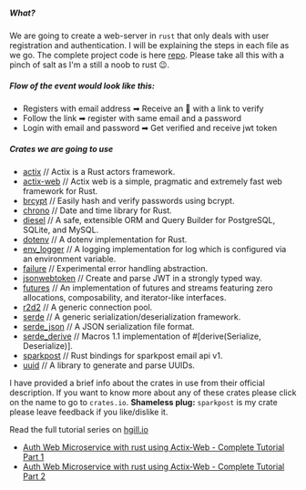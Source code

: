 ##### What?
We are going to create a web-server in `rust` that only deals with user registration and authentication. I will be explaining the steps in each file as we go. The complete project code is here [repo](https://gitlab.com/mygnu/rust-auth-server/tree/part_one). Please take all this with a pinch of salt as I'm a still a noob to rust 😉.

##### Flow of the event would look like this:
 
- Registers with email address ➡ Receive an 📨 with a link to verify
- Follow the link ➡ register with same email and a password
- Login with email and password ➡ Get verified and receive jwt token

##### Crates we are going to use 

- [actix](https://crates.io/crates/actix) // Actix is a Rust actors framework.
- [actix-web](https://crates.io/crates/actix-web) // Actix web is a simple, pragmatic and extremely fast web framework for Rust.
- [brcypt](https://crates.io/crates/bcrypt) // Easily hash and verify passwords using bcrypt.
- [chrono](https://crates.io/crates/chrono) // Date and time library for Rust.
- [diesel](https://crates.io/crates/diesel) // A safe, extensible ORM and Query Builder for PostgreSQL, SQLite, and MySQL.
- [dotenv](https://crates.io/crates/dotenv) // A dotenv implementation for Rust.
- [env_logger](https://crates.io/crates/env_logger) // A logging implementation for log which is configured via an environment variable. 
- [failure](https://crates.io/crates/failure) // Experimental error handling abstraction.
- [jsonwebtoken](https://crates.io/crates/jsonwebtoken) //  Create and parse JWT in a strongly typed way.
- [futures](https://crates.io/crates/futures) // An implementation of futures and streams featuring zero allocations, composability, and iterator-like interfaces. 
- [r2d2](https://crates.io/crates/r2d2) // A generic connection pool.
- [serde](https://crates.io/crates/serde) // A generic serialization/deserialization framework.
- [serde_json](https://crates.io/crates/serde_json) // A JSON serialization file format.
- [serde_derive](https://crates.io/crates/serde_derive) // Macros 1.1 implementation of #[derive(Serialize, Deserialize)].
- [sparkpost](https://crates.io/crates/sparkpost) // Rust bindings for sparkpost email api v1.
- [uuid](https://crates.io/crates/uuid) // A library to generate and parse UUIDs.

I have provided a brief info about the crates in use from their official description. If you want to know more about any of these crates please click on the name to go to `crates.io`. 
__Shameless plug:__ `sparkpost` is my crate please leave feedback if you like/dislike it.

Read the full tutorial series on [hgill.io](https://hgill.io) 
 
- [Auth Web Microservice with rust using Actix-Web - Complete Tutorial Part 1](https://hgill.io/posts/auth-microservice-rust-actix-web-diesel-complete-tutorial-part-1/)
- [Auth Web Microservice with rust using Actix-Web - Complete Tutorial Part 2](https://hgill.io/posts/auth-microservice-rust-actix-web-diesel-complete-tutorial-part-2/)
